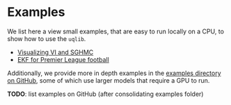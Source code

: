 # Examples

We list here a view small examples, that are easy to run locally on a CPU, 
to show how to use the `uqlib`.

- [Visualizing VI and SGHMC](visualizing_vi_sghmc.md)
- [EKF for Premier League football](ekf_premier_league.md)


Additionally, we provide more in depth examples in the [examples directory on GitHub](https://github.com/normal-computing/uqlib/tree/main/examples), some of which use larger models that 
require a GPU to run.

**TODO**: list examples on GitHub (after consolidating examples folder)


